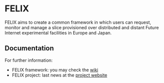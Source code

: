 FELIX
=====

FELIX aims to create a common framework in which users can request, monitor and manage a slice provisioned over distributed and distant Future Internet experimental facilities in Europe and Japan.

Documentation
--------------

For further information:

* FELIX framework: you may check the [wiki](https://github.com/dana-i2cat/felix/wiki)
* FELIX project: last news at the [project website](http://www.ict-felix.eu/)
